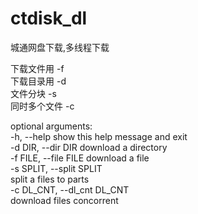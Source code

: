 # ctdisk_dl
城通网盘下载,多线程下载

下载文件用 -f<br />
下载目录用 -d<br />
文件分块 -s<br />
同时多个文件 -c<br />

optional arguments:<br />
  -h, --help            show this help message and exit<br />
  -d DIR, --dir DIR     download a directory<br />
  -f FILE, --file FILE  download a file<br />
  -s SPLIT, --split SPLIT<br />
                        split a files to parts<br />
  -c DL_CNT, --dl_cnt DL_CNT<br />
                        download files concorrent<br />
